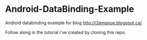 # Android-DataBinding-Example
Android databinding example for blog http://j2emanue.blogspot.ca/

Follow along in the tutorial i've created by cloning this repo. 
